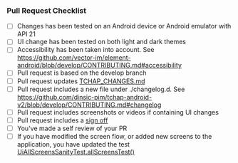 ### Pull Request Checklist

<!--
 Please read [CONTRIBUTING.md](https://github.com/dinsic-pim/tchap-android-v2/blob/develop/CONTRIBUTING.md) before submitting your pull request
 Depending on the Pull Request content, it can be acceptable if some of the following checkboxes stay unchecked.
 -->

- [ ] Changes has been tested on an Android device or Android emulator with API 21
- [ ] UI change has been tested on both light and dark themes
- [ ] Accessibility has been taken into account. See https://github.com/vector-im/element-android/blob/develop/CONTRIBUTING.md#accessibility
- [ ] Pull request is based on the develop branch
- [ ] Pull request updates [TCHAP_CHANGES.md](https://github.com/dinsic-pim/tchap-android-v2/blob/develop/TCHAP_CHANGES.md)
- [ ] Pull request includes a new file under ./changelog.d. See https://github.com/dinsic-pim/tchap-android-v2/blob/develop/CONTRIBUTING.md#changelog
- [ ] Pull request includes screenshots or videos if containing UI changes
- [ ] Pull request includes a [sign off](https://github.com/matrix-org/synapse/blob/master/CONTRIBUTING.md#sign-off)
- [ ] You've made a self review of your PR
- [ ] If you have modified the screen flow, or added new screens to the application, you have updated the test [UiAllScreensSanityTest.allScreensTest()](https://github.com/vector-im/element-android/blob/main/vector/src/androidTest/java/im/vector/app/ui/UiAllScreensSanityTest.kt#L73)